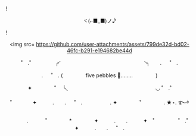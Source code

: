 ! <p align="center">
    ヾ(⌐■_■)ノ♪
    </p>
! <p align="center">
    <img src=
    https://github.com/user-attachments/assets/799de32d-bd02-46fc-b291-e194682be44d
        </p>
    <p align='center'>
       ˚　.˚ ⠀⠀⠀⠀⠀⠀╭◜⠀⠀⠀⠀⠀⠀⠀⠀⠀⠀⠀⠀⠀⠀⠀⠀⠀⠀⠀⠀⠀⠀◝╮　　. 　 ˚　.
    </p>
    <p align='center'>
      . 　 ˚　. (⠀⠀⠀⠀⠀⠀five pebbles 👀........⠀⠀⠀⠀⠀⠀)
    </p> 
    <p align='center'>
        ✦　　　 　˚　 ╰◟⠀⠀⠀⠀⠀⠀⠀⠀⠀⠀⠀⠀⠀⠀⠀⠀⠀⠀⠀⠀⠀⠀⠀◡ ˚　.˚
        </p>
        <p align='center'>
        ˚　　　　✦　　　.　　. 　 ˚　.　　　　　 . ✦　　　 　˚　　　　 . ★⋆. ࿐࿔ 
        </p>
         <p align='center'>
　　　.   　　˚　　 　　*　　 　　✦　　　.　　.　　　✦　˚ 　　　　 ˚　.˚　　　　✦　　　.　　. 　 ˚　.
         </p>
